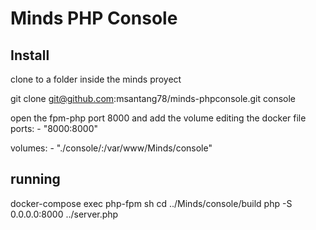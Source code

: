 # Minds PHP Console

## Install

clone to a folder inside the minds proyect

git clone git@github.com:msantang78/minds-phpconsole.git console

open the fpm-php port 8000 and add the volume editing the docker file
 ports:
    - "8000:8000"

 volumes:
    - "./console/:/var/www/Minds/console"


## running
docker-compose exec php-fpm sh
cd ../Minds/console/build
php -S 0.0.0.0:8000 ../server.php
